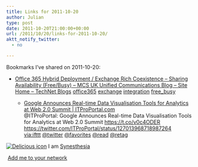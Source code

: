 ```yaml
---
title: Links for 2011-10-20
author: Julian
type: post
date: 2011-10-20T21:00:00+00:00
url: /2011/10/20/links-for-2011-10-20/
aktt_notify_twitter:
  - no

---
```

Bookmarks I&#8217;ve shared on 2011-10-20:

  * [Office 365 Hybrid Deployment / Exchange Rich Coexistence &ndash; Sharing Availability (Free/Busy) &#8211; MCS UK Unified Communications Blog &#8211; Site Home &#8211; TechNet Blogs][1] 
    [office365][2] [exchange][3] [integration][4] [free_busy][5] </li> 
    
      * [Google Announces Real-time Data Visualisation Tools for Analytics at Web 2.0 Summit | ITProPortal.com][6]  
        @ITProPortal: Google Announces Real-time Data Visualisation Tools for Analytics at Web 2.0 Summit https://t.co/v0c4ODER https://twitter.com/ITProPortal/status/127013968718987264  
        [via:ifttt][7]  [@twitter][8]  [@favorites][9]  [@read][10]  [@retag][11] </ul> 
    
    <p class="deliciouslink">
      <a href="https://del.icio.us/synesthesia" title="See all my bookmarks on del.icio.us"><img src="https://www.synesthesia.co.uk/images/deliciousicon.jpg" alt="Delicious icon" /></a>&nbsp;I am <a href="https://del.icio.us/synesthesia" title="See all my bookmarks on del.icio.us">Synesthesia</a>
    </p>
    
    <p class="deliciouslink">
      <a href="https://del.icio.us/network?add=synesthesia" title="Add me to your del.icio.us network"><img src="https://www.synesthesia.co.uk/images/add.gif" alt="" /></a>&nbsp;<a href="https://del.icio.us/network?add=synesthesia" title="Add me to your del.icio.us network">Add me to your network</a>
    </p>

 [1]: https://blogs.technet.com/b/msukucc/archive/2011/08/14/office-365-hybrid-deployment-exchange-rich-coexistence-sharing-availability-free-busy.aspx
 [2]: https://www.delicious.com/synesthesia/office365
 [3]: https://www.delicious.com/synesthesia/exchange
 [4]: https://www.delicious.com/synesthesia/integration
 [5]: https://www.delicious.com/synesthesia/free_busy
 [6]: https://www.itproportal.com/2011/10/20/google-announces-real-time-data-visualisation-tools-analytics-web-20-summit/?utm_source=dlvr.it&utm_medium=twitter&utm_campaign=itproportal
 [7]: https://www.delicious.com/synesthesia/via%3Aifttt
 [8]: https://www.delicious.com/synesthesia/+%40twitter
 [9]: https://www.delicious.com/synesthesia/+%40favorites
 [10]: https://www.delicious.com/synesthesia/+%40read
 [11]: https://www.delicious.com/synesthesia/+%40retag